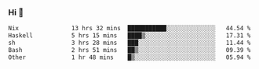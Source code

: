 ### Hi 👋

<!--START_SECTION:waka-->

```txt
Nix               13 hrs 32 mins  ███████████░░░░░░░░░░░░░░   44.54 %
Haskell           5 hrs 15 mins   ████▒░░░░░░░░░░░░░░░░░░░░   17.31 %
sh                3 hrs 28 mins   ███░░░░░░░░░░░░░░░░░░░░░░   11.44 %
Bash              2 hrs 51 mins   ██▒░░░░░░░░░░░░░░░░░░░░░░   09.39 %
Other             1 hr 48 mins    █▒░░░░░░░░░░░░░░░░░░░░░░░   05.94 %
```

<!--END_SECTION:waka-->
